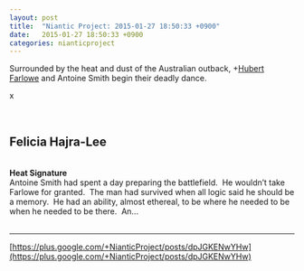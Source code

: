```yaml
---
layout: post
title:  "Niantic Project: 2015-01-27 18:50:33 +0900"
date:   2015-01-27 18:50:33 +0900
categories: nianticproject
---
```

Surrounded by the heat and dust of the Australian outback, +[Hubert Farlowe](https://plus.google.com/105931060527409787825 "") and Antoine Smith begin their deadly dance.

x<div class="shared"><br /><h2>Felicia Hajra-Lee</h2><br /><b>Heat Signature</b><br />Antoine Smith had spent a day preparing the battlefield.  He wouldn’t take Farlowe for granted.  The man had survived when all logic said he should be a memory.  He had an ability, almost ethereal, to be where he needed to be when he needed to be there.  An...<br /><br /></div>
- - -
[https://plus.google.com/+NianticProject/posts/dpJGKENwYHw](https://plus.google.com/+NianticProject/posts/dpJGKENwYHw)
